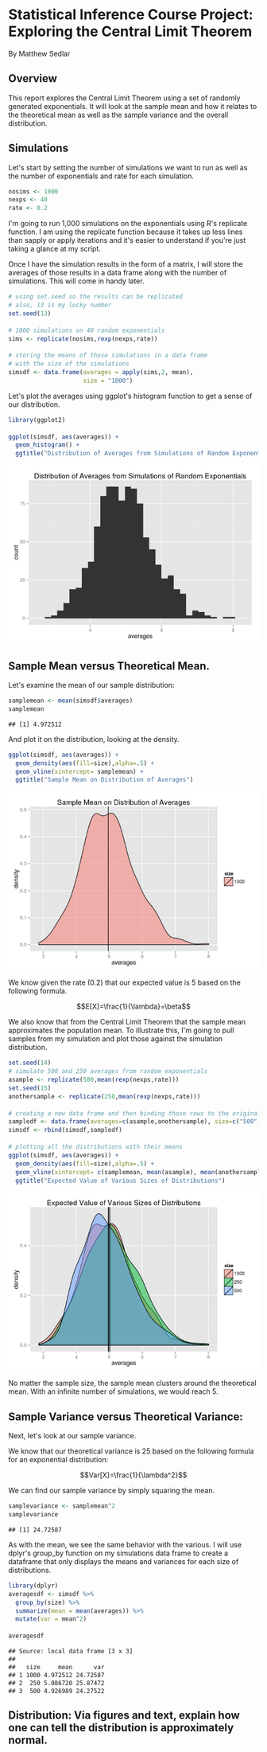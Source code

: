 # Statistical Inference Course Project: Exploring the Central Limit Theorem
By Matthew Sedlar  


## Overview

This report explores the Central Limit Theorem using a set of randomly generated exponentials. It will look at the sample mean and how it relates to the theoretical mean as well as the sample variance and the overall distribution.

## Simulations

Let's start by setting the number of simulations we want to run as well as the number of exponentials and rate for each simulation.


```r
nosims <- 1000
nexps <- 40
rate <- 0.2
```

I'm going to run 1,000 simulations on the exponentials using R's replicate function. I am using the replicate function because it takes up less lines than sapply or apply iterations and it's easier to understand if you're just taking a glance at my script. 

Once I have the simulation results in the form of a matrix, I will store the averages of those results in a data frame along with the number of simulations. This will come in handy later. 


```r
# using set.seed so the results can be replicated
# also, 13 is my lucky number
set.seed(13)

# 1000 simulations on 40 random exponentials
sims <- replicate(nosims,rexp(nexps,rate))

# storing the means of those simulations in a data frame
# with the size of the simulations
simsdf <- data.frame(averages = apply(sims,2, mean),
                     size = "1000")
```

Let's plot the averages using ggplot's histogram function to get a sense of our distribution.


```r
library(ggplot2)

ggplot(simsdf, aes(averages)) + 
  geom_histogram() +
  ggtitle("Distribution of Averages from Simulations of Random Exponentials")
```

![](ProjectReport_files/figure-html/distribution-1.png) 

## Sample Mean versus Theoretical Mean.

Let's examine the mean of our sample distribution:


```r
samplemean <- mean(simsdf$averages)
samplemean
```

```
## [1] 4.972512
```

And plot it on the distribution, looking at the density.


```r
ggplot(simsdf, aes(averages)) + 
  geom_density(aes(fill=size),alpha=.5) +
  geom_vline(xintercept= samplemean) +
  ggtitle("Sample Mean on Distribution of Averages")
```

![](ProjectReport_files/figure-html/unnamed-chunk-4-1.png) 

We know given the rate (0.2) that our expected value is 5 based on the following formula.

$$E[X]=\frac{1}{\lambda}=\beta$$

We also know that from the Central Limit Theorem that the sample mean approximates the population mean. To illustrate this, I'm going to pull samples from my simulation and plot those against the simulation distribution. 


```r
set.seed(14)
# simulate 500 and 250 averages from random exponentials
asample <- replicate(500,mean(rexp(nexps,rate)))
set.seed(15)
anothersample <- replicate(250,mean(rexp(nexps,rate)))

# creating a new data frame and then binding those rows to the original
sampledf <- data.frame(averages=c(asample,anothersample), size=c("500","250"))
simsdf <- rbind(simsdf,sampledf)

# plotting all the distributions with their means
ggplot(simsdf, aes(averages)) + 
  geom_density(aes(fill=size),alpha=.5) +
  geom_vline(xintercept= c(samplemean, mean(asample), mean(anothersample))) +
  ggtitle("Expected Value of Various Sizes of Distributions")
```

![](ProjectReport_files/figure-html/unnamed-chunk-5-1.png) 

No matter the sample size, the sample mean clusters around the theoretical mean. With an infinite number of simulations, we would reach 5.

## Sample Variance versus Theoretical Variance: 

Next, let's look at our sample variance.

We know that our theoretical variance is 25 based on the following formula for an exponential distribution:

$$Var[X]=\frac{1}{\lambda^2}$$

We can find our sample variance by simply squaring the mean.



```r
samplevariance <- samplemean^2
samplevariance
```

```
## [1] 24.72587
```

As with the mean, we see the same behavior with the various. I will use dplyr's group_by function on my simulations data frame to create a dataframe that only displays the means and variances for each size of distributions.


```r
library(dplyr)
averagesdf <- simsdf %>% 
  group_by(size) %>% 
  summarize(mean = mean(averages)) %>% 
  mutate(var = mean^2) 

averagesdf
```

```
## Source: local data frame [3 x 3]
## 
##   size     mean      var
## 1 1000 4.972512 24.72587
## 2  250 5.086720 25.87472
## 3  500 4.926989 24.27522
```


## Distribution: Via figures and text, explain how one can tell the distribution is approximately normal.
